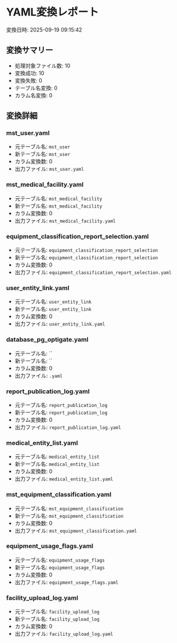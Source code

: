 # YAML変換レポート

変換日時: 2025-09-19 09:15:42

## 変換サマリー

- 処理対象ファイル数: 10
- 変換成功: 10
- 変換失敗: 0
- テーブル名変換: 0
- カラム名変換: 0

## 変換詳細

### mst_user.yaml
- 元テーブル名: `mst_user`
- 新テーブル名: `mst_user`
- カラム変換数: 0
- 出力ファイル: `mst_user.yaml`

### mst_medical_facility.yaml
- 元テーブル名: `mst_medical_facility`
- 新テーブル名: `mst_medical_facility`
- カラム変換数: 0
- 出力ファイル: `mst_medical_facility.yaml`

### equipment_classification_report_selection.yaml
- 元テーブル名: `equipment_classification_report_selection`
- 新テーブル名: `equipment_classification_report_selection`
- カラム変換数: 0
- 出力ファイル: `equipment_classification_report_selection.yaml`

### user_entity_link.yaml
- 元テーブル名: `user_entity_link`
- 新テーブル名: `user_entity_link`
- カラム変換数: 0
- 出力ファイル: `user_entity_link.yaml`

### database_pg_optigate.yaml
- 元テーブル名: ``
- 新テーブル名: ``
- カラム変換数: 0
- 出力ファイル: `.yaml`

### report_publication_log.yaml
- 元テーブル名: `report_publication_log`
- 新テーブル名: `report_publication_log`
- カラム変換数: 0
- 出力ファイル: `report_publication_log.yaml`

### medical_entity_list.yaml
- 元テーブル名: `medical_entity_list`
- 新テーブル名: `medical_entity_list`
- カラム変換数: 0
- 出力ファイル: `medical_entity_list.yaml`

### mst_equipment_classification.yaml
- 元テーブル名: `mst_equipment_classification`
- 新テーブル名: `mst_equipment_classification`
- カラム変換数: 0
- 出力ファイル: `mst_equipment_classification.yaml`

### equipment_usage_flags.yaml
- 元テーブル名: `equipment_usage_flags`
- 新テーブル名: `equipment_usage_flags`
- カラム変換数: 0
- 出力ファイル: `equipment_usage_flags.yaml`

### facility_upload_log.yaml
- 元テーブル名: `facility_upload_log`
- 新テーブル名: `facility_upload_log`
- カラム変換数: 0
- 出力ファイル: `facility_upload_log.yaml`

